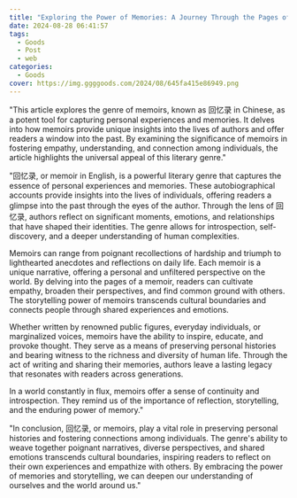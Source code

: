 ```yaml
---
title: "Exploring the Power of Memories: A Journey Through the Pages of 回忆录"
date: 2024-08-28 06:41:57
tags:
  - Goods
  - Post
  - web
categories:
  - Goods
cover: https://img.ggggoods.com/2024/08/645fa415e86949.png
---
```


"This article explores the genre of memoirs, known as 回忆录 in Chinese, as a potent tool for capturing personal experiences and memories. It delves into how memoirs provide unique insights into the lives of authors and offer readers a window into the past. By examining the significance of memoirs in fostering empathy, understanding, and connection among individuals, the article highlights the universal appeal of this literary genre."

"回忆录, or memoir in English, is a powerful literary genre that captures the essence of personal experiences and memories. These autobiographical accounts provide insights into the lives of individuals, offering readers a glimpse into the past through the eyes of the author. Through the lens of 回忆录, authors reflect on significant moments, emotions, and relationships that have shaped their identities. The genre allows for introspection, self-discovery, and a deeper understanding of human complexities.

Memoirs can range from poignant recollections of hardship and triumph to lighthearted anecdotes and reflections on daily life. Each memoir is a unique narrative, offering a personal and unfiltered perspective on the world. By delving into the pages of a memoir, readers can cultivate empathy, broaden their perspectives, and find common ground with others. The storytelling power of memoirs transcends cultural boundaries and connects people through shared experiences and emotions.

Whether written by renowned public figures, everyday individuals, or marginalized voices, memoirs have the ability to inspire, educate, and provoke thought. They serve as a means of preserving personal histories and bearing witness to the richness and diversity of human life. Through the act of writing and sharing their memories, authors leave a lasting legacy that resonates with readers across generations.

In a world constantly in flux, memoirs offer a sense of continuity and introspection. They remind us of the importance of reflection, storytelling, and the enduring power of memory."

"In conclusion, 回忆录, or memoirs, play a vital role in preserving personal histories and fostering connections among individuals. The genre's ability to weave together poignant narratives, diverse perspectives, and shared emotions transcends cultural boundaries, inspiring readers to reflect on their own experiences and empathize with others. By embracing the power of memories and storytelling, we can deepen our understanding of ourselves and the world around us."
